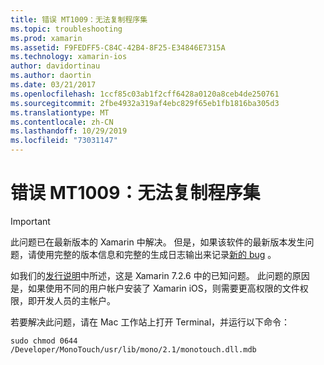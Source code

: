 ```yaml
---
title: 错误 MT1009：无法复制程序集
ms.topic: troubleshooting
ms.prod: xamarin
ms.assetid: F9FEDFF5-C84C-42B4-8F25-E34846E7315A
ms.technology: xamarin-ios
author: davidortinau
ms.author: daortin
ms.date: 03/21/2017
ms.openlocfilehash: 1ccf85c03ab1f2cff6428a0120a8ceb4de250761
ms.sourcegitcommit: 2fbe4932a319af4ebc829f65eb1fb1816ba305d3
ms.translationtype: MT
ms.contentlocale: zh-CN
ms.lasthandoff: 10/29/2019
ms.locfileid: "73031147"
---
```

# <a name="error-mt1009-could-not-copy-the-assembly"></a>错误 MT1009：无法复制程序集

> [!IMPORTANT]
> 此问题已在最新版本的 Xamarin 中解决。 但是，如果该软件的最新版本发生问题，请使用完整的版本信息和完整的生成日志输出来记录[新的 bug](~/cross-platform/troubleshooting/questions/howto-file-bug.md) 。

如我们的[发行说明](https://github.com/xamarin/release-notes-archive/blob/master/release-notes/ios/xamarin.ios_7/xamarin.ios_7.2/index.md)中所述，这是 Xamarin 7.2.6 中的已知问题。 此问题的原因是，如果使用不同的用户帐户安装了 Xamarin iOS，则需要更高权限的文件权限，即开发人员的主帐户。

若要解决此问题，请在 Mac 工作站上打开 Terminal，并运行以下命令：

`sudo chmod 0644 /Developer/MonoTouch/usr/lib/mono/2.1/monotouch.dll.mdb`
